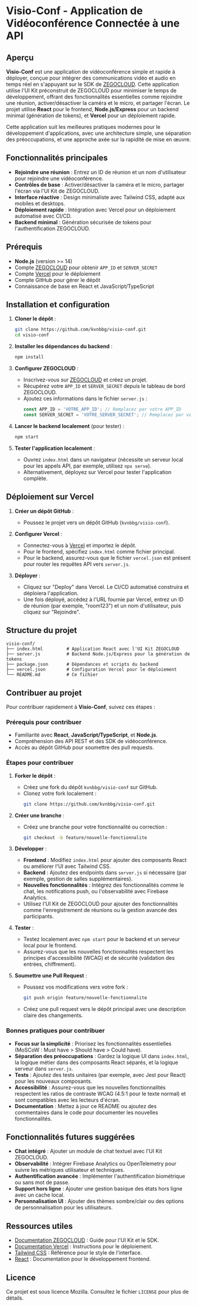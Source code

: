 # Visio-Conf - Application de Vidéoconférence Connectée à une API

## Aperçu

**Visio-Conf** est une application de vidéoconférence simple et rapide à déployer, conçue pour intégrer des communications vidéo et audio en temps réel en s'appuyant sur le SDK de [ZEGOCLOUD](https://www.zegocloud.com/). Cette application utilise l'UI Kit préconstruit de ZEGOCLOUD pour minimiser le temps de développement, offrant des fonctionnalités essentielles comme rejoindre une réunion, activer/désactiver la caméra et le micro, et partager l'écran. Le projet utilise **React** pour le frontend, **Node.js/Express** pour un backend minimal (génération de tokens), et **Vercel** pour un déploiement rapide.

Cette application suit les meilleures pratiques modernes pour le développement d'applications, avec une architecture simple, une séparation des préoccupations, et une approche axée sur la rapidité de mise en œuvre.

## Fonctionnalités principales

- **Rejoindre une réunion** : Entrez un ID de réunion et un nom d'utilisateur pour rejoindre une vidéoconférence.
- **Contrôles de base** : Activer/désactiver la caméra et le micro, partager l'écran via l'UI Kit de ZEGOCLOUD.
- **Interface réactive** : Design minimaliste avec Tailwind CSS, adapté aux mobiles et desktops.
- **Déploiement rapide** : Intégration avec Vercel pour un déploiement automatisé avec CI/CD.
- **Backend minimal** : Génération sécurisée de tokens pour l'authentification ZEGOCLOUD.

## Prérequis

- **Node.js** (version >= 14)
- Compte [ZEGOCLOUD](https://www.zegocloud.com/) pour obtenir `APP_ID` et `SERVER_SECRET`
- Compte [Vercel](https://vercel.com/) pour le déploiement
- Compte GitHub pour gérer le dépôt
- Connaissance de base en React et JavaScript/TypeScript

## Installation et configuration

1. **Cloner le dépôt** :
   ```bash
   git clone https://github.com/kvnbbg/visio-conf.git
   cd visio-conf
   ```

2. **Installer les dépendances du backend** :
   ```bash
   npm install
   ```

3. **Configurer ZEGOCLOUD** :
   - Inscrivez-vous sur [ZEGOCLOUD](https://www.zegocloud.com/) et créez un projet.
   - Récupérez votre `APP_ID` et `SERVER_SECRET` depuis le tableau de bord ZEGOCLOUD.
   - Ajoutez ces informations dans le fichier `server.js` :
     ```javascript
     const APP_ID = 'VOTRE_APP_ID'; // Remplacez par votre APP_ID
     const SERVER_SECRET = 'VOTRE_SERVER_SECRET'; // Remplacez par votre SERVER_SECRET
     ```

4. **Lancer le backend localement** (pour tester) :
   ```bash
   npm start
   ```

5. **Tester l'application localement** :
   - Ouvrez `index.html` dans un navigateur (nécessite un serveur local pour les appels API, par exemple, utilisez `npx serve`).
   - Alternativement, déployez sur Vercel pour tester l'application complète.

## Déploiement sur Vercel

1. **Créer un dépôt GitHub** :
   - Poussez le projet vers un dépôt GitHub (`kvnbbg/visio-conf`).

2. **Configurer Vercel** :
   - Connectez-vous à [Vercel](https://vercel.com/) et importez le dépôt.
   - Pour le frontend, spécifiez `index.html` comme fichier principal.
   - Pour le backend, assurez-vous que le fichier `vercel.json` est présent pour router les requêtes API vers `server.js`.

3. **Déployer** :
   - Cliquez sur "Deploy" dans Vercel. Le CI/CD automatisé construira et déploiera l'application.
   - Une fois déployé, accédez à l'URL fournie par Vercel, entrez un ID de réunion (par exemple, "room123") et un nom d'utilisateur, puis cliquez sur "Rejoindre".

## Structure du projet

```
visio-conf/
├── index.html         # Application React avec l'UI Kit ZEGOCLOUD
├── server.js          # Backend Node.js/Express pour la génération de tokens
├── package.json       # Dépendances et scripts du backend
├── vercel.json        # Configuration Vercel pour le déploiement
└── README.md          # Ce fichier
```

## Contribuer au projet

Pour contribuer rapidement à **Visio-Conf**, suivez ces étapes :

### Prérequis pour contribuer
- Familiarité avec **React**, **JavaScript/TypeScript**, et **Node.js**.
- Compréhension des API REST et des SDK de vidéoconférence.
- Accès au dépôt GitHub pour soumettre des pull requests.

### Étapes pour contribuer
1. **Forker le dépôt** :
   - Créez une fork du dépôt `kvnbbg/visio-conf` sur GitHub.
   - Clonez votre fork localement :
     ```bash
     git clone https://github.com/kvnbbg/visio-conf.git
     ```

2. **Créer une branche** :
   - Créez une branche pour votre fonctionnalité ou correction :
     ```bash
     git checkout -b feature/nouvelle-fonctionnalite
     ```

3. **Développer** :
   - **Frontend** : Modifiez `index.html` pour ajouter des composants React ou améliorer l'UI avec Tailwind CSS.
   - **Backend** : Ajoutez des endpoints dans `server.js` si nécessaire (par exemple, gestion de salles supplémentaires).
   - **Nouvelles fonctionnalités** : Intégrez des fonctionnalités comme le chat, les notifications push, ou l'observabilité avec Firebase Analytics.
   - Utilisez l'UI Kit de ZEGOCLOUD pour ajouter des fonctionnalités comme l'enregistrement de réunions ou la gestion avancée des participants.

4. **Tester** :
   - Testez localement avec `npm start` pour le backend et un serveur local pour le frontend.
   - Assurez-vous que les nouvelles fonctionnalités respectent les principes d'accessibilité (WCAG) et de sécurité (validation des entrées, chiffrement).

5. **Soumettre une Pull Request** :
   - Poussez vos modifications vers votre fork :
     ```bash
     git push origin feature/nouvelle-fonctionnalite
     ```
   - Créez une pull request vers le dépôt principal avec une description claire des changements.

### Bonnes pratiques pour contribuer
- **Focus sur la simplicité** : Priorisez les fonctionnalités essentielles (MoSCoW : Must have > Should have > Could have).
- **Séparation des préoccupations** : Gardez la logique UI dans `index.html`, la logique métier dans des composants React séparés, et la logique serveur dans `server.js`.
- **Tests** : Ajoutez des tests unitaires (par exemple, avec Jest pour React) pour les nouveaux composants.
- **Accessibilité** : Assurez-vous que les nouvelles fonctionnalités respectent les ratios de contraste WCAG (4.5:1 pour le texte normal) et sont compatibles avec les lecteurs d'écran.
- **Documentation** : Mettez à jour ce README ou ajoutez des commentaires dans le code pour documenter les nouvelles fonctionnalités.

## Fonctionnalités futures suggérées

- **Chat intégré** : Ajouter un module de chat textuel avec l'UI Kit ZEGOCLOUD.
- **Observabilité** : Intégrer Firebase Analytics ou OpenTelemetry pour suivre les métriques utilisateur et techniques.
- **Authentification avancée** : Implémenter l'authentification biométrique ou sans mot de passe.
- **Support hors ligne** : Ajouter une gestion basique des états hors ligne avec un cache local.
- **Personnalisation UI** : Ajouter des thèmes sombre/clair ou des options de personnalisation pour les utilisateurs.

## Ressources utiles

- [Documentation ZEGOCLOUD](https://www.zegocloud.com/docs) : Guide pour l'UI Kit et le SDK.
- [Documentation Vercel](https://vercel.com/docs) : Instructions pour le déploiement.
- [Tailwind CSS](https://tailwindcss.com/docs) : Référence pour le style de l'interface.
- [React](https://reactjs.org/docs) : Documentation pour le développement frontend.

## Licence

Ce projet est sous licence Mozilla. Consultez le fichier `LICENSE` pour plus de détails.
